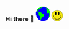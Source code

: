 ### Hi there 👋 <img src='https://raw.githubusercontent.com/wllclngn/wllclngn/main/Earth.gif' width="40" height="40" />&nbsp;<img src='https://raw.githubusercontent.com/wllclngn/wllclngn/main/acid-house-smiley-SMALL.png' width="30" height="30" />

<!--
**wllclngn/wllclngn** is a ✨ _special_ ✨ repository because its `README.md` (this file) appears on your GitHub profile.

Here are some ideas to get you started:

- 🔭 I’m currently working on ...
- 🌱 I’m currently learning ...
- 👯 I’m looking to collaborate on ...
- 🤔 I’m looking for help with ...
- 💬 Ask me about ...
- 📫 How to reach me: ...
- 😄 Pronouns: ...
- ⚡ Fun fact: ...
-->

